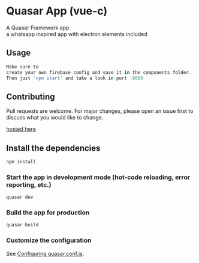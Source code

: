 # Quasar App (vue-c)

A Quasar Framework app <br>
a whatsapp inspired app with electron elements included


## Usage

```React.js
Make sure to
create your own firebase config and save it in the components folder.
Then just 'npm start' and take a look in port :8080
```

## Contributing
Pull requests are welcome. For major changes, please open an issue first to discuss what you would like to change.

<a href="https://vue-c-91a35.web.app/">hosted here</a>

## Install the dependencies
```bash
npm install
```

### Start the app in development mode (hot-code reloading, error reporting, etc.)
```bash
quasar dev
```


### Build the app for production
```bash
quasar build
```

### Customize the configuration
See [Configuring quasar.conf.js](https://quasar.dev/quasar-cli/quasar-conf-js).

